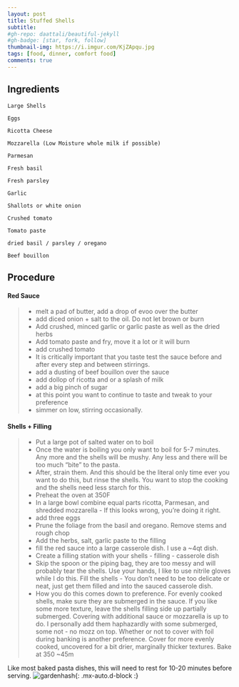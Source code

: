 ```yaml
---
layout: post
title: Stuffed Shells
subtitle: 
#gh-repo: daattali/beautiful-jekyll
#gh-badge: [star, fork, follow]
thumbnail-img: https://i.imgur.com/KjZApqu.jpg
tags: [food, dinner, comfort food]
comments: true
--- 
```


## Ingredients

    Large Shells

    Eggs

    Ricotta Cheese

    Mozzarella (Low Moisture whole milk if possible) 

    Parmesan 

    Fresh basil

    Fresh parsley

    Garlic

    Shallots or white onion

    Crushed tomato 

    Tomato paste

    dried basil / parsley / oregano

    Beef bouillon 

## Procedure

#### Red Sauce

> - melt a pad of butter, add a drop of evoo over the butter
> - add diced onion + salt to the oil. Do not let brown or burn
> - Add crushed, minced garlic or garlic paste as well as the dried herbs
> - Add tomato paste and fry, move it a lot or it will burn
> - add crushed tomato
> - It is critically important that you taste test the sauce before and after every step and between stirrings.
> - add a dusting of beef bouillon over the sauce
> - add dollop of ricotta and or a splash of milk 
> - add a big pinch of sugar
> - at this point you want to continue to taste and tweak to your preference
> - simmer on low, stirring occasionally.

#### Shells + Filling

> - Put a large pot of salted water on to boil
>- Once the water is boiling you only want to boil for 5-7 minutes. Any more and the shells will be mushy. Any less and there will be too much “bite” to the pasta.
>- After, strain them. And this should be the literal only time ever you want to do this, but rinse the shells. You want to stop the cooking and the shells need less starch for this.
>- Preheat the oven at 350F
>- In a large bowl combine equal parts ricotta, Parmesan, and shredded mozzarella - If this looks wrong, you’re doing it right. 
>- add three eggs
>- Prune the foliage from the basil and oregano. Remove stems and rough chop
>- Add the herbs, salt, garlic paste to the filling
>- fill the red sauce into a large casserole dish. I use a ~4qt dish. 
>- Create a filling station with your shells - filling - casserole dish
>- Skip the spoon or the piping bag, they are too messy and will probably tear the shells. Use your hands, I like to use nitrile gloves while I do this. Fill the shells - You don’t need to be too delicate or neat, just get them filled and into the sauced casserole dish. 
>  - How you do this comes down to preference. For evenly cooked shells, make sure they are submerged in the sauce. If you like some more texture, leave the shells filling side up partially submerged. Covering with additional sauce or mozzarella is up to do. I personally add them haphazardly with some submerged, some not - no mozz on top. Whether or not to cover with foil during banking  is another preference. Cover for more evenly cooked, uncovered for a bit drier, marginally thicker textures. 
>Bake at 350 ~45m

Like most baked pasta dishes, this will need to rest for 10-20 minutes before serving.
![gardenhash](https://i.imgur.com/KjZApqu.jpg){: .mx-auto.d-block :}
